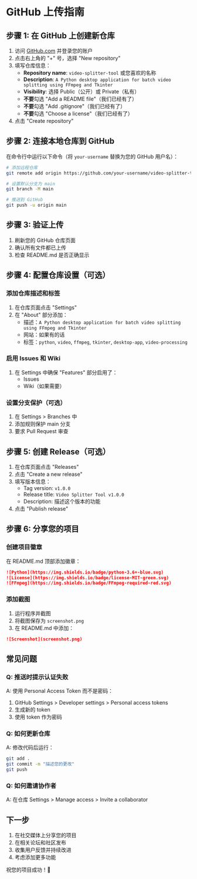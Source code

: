 # GitHub 上传指南

## 步骤 1: 在 GitHub 上创建新仓库

1. 访问 [GitHub.com](https://github.com) 并登录您的账户
2. 点击右上角的 "+" 号，选择 "New repository"
3. 填写仓库信息：
   - **Repository name**: `video-splitter-tool` 或您喜欢的名称
   - **Description**: `A Python desktop application for batch video splitting using FFmpeg and Tkinter`
   - **Visibility**: 选择 Public（公开）或 Private（私有）
   - **不要**勾选 "Add a README file"（我们已经有了）
   - **不要**勾选 "Add .gitignore"（我们已经有了）
   - **不要**勾选 "Choose a license"（我们已经有了）
4. 点击 "Create repository"

## 步骤 2: 连接本地仓库到 GitHub

在命令行中运行以下命令（将 `your-username` 替换为您的 GitHub 用户名）：

```bash
# 添加远程仓库
git remote add origin https://github.com/your-username/video-splitter-tool.git

# 设置默认分支为 main
git branch -M main

# 推送到 GitHub
git push -u origin main
```

## 步骤 3: 验证上传

1. 刷新您的 GitHub 仓库页面
2. 确认所有文件都已上传
3. 检查 README.md 是否正确显示

## 步骤 4: 配置仓库设置（可选）

### 添加仓库描述和标签
1. 在仓库页面点击 "Settings"
2. 在 "About" 部分添加：
   - 描述：`A Python desktop application for batch video splitting using FFmpeg and Tkinter`
   - 网站：如果有的话
   - 标签：`python`, `video`, `ffmpeg`, `tkinter`, `desktop-app`, `video-processing`

### 启用 Issues 和 Wiki
1. 在 Settings 中确保 "Features" 部分启用了：
   - Issues
   - Wiki（如果需要）

### 设置分支保护（可选）
1. 在 Settings > Branches 中
2. 添加规则保护 main 分支
3. 要求 Pull Request 审查

## 步骤 5: 创建 Release（可选）

1. 在仓库页面点击 "Releases"
2. 点击 "Create a new release"
3. 填写版本信息：
   - Tag version: `v1.0.0`
   - Release title: `Video Splitter Tool v1.0.0`
   - Description: 描述这个版本的功能
4. 点击 "Publish release"

## 步骤 6: 分享您的项目

### 创建项目徽章
在 README.md 顶部添加徽章：

```markdown
![Python](https://img.shields.io/badge/python-3.6+-blue.svg)
![License](https://img.shields.io/badge/license-MIT-green.svg)
![FFmpeg](https://img.shields.io/badge/FFmpeg-required-red.svg)
```

### 添加截图
1. 运行程序并截图
2. 将截图保存为 `screenshot.png`
3. 在 README.md 中添加：
```markdown
![Screenshot](screenshot.png)
```

## 常见问题

### Q: 推送时提示认证失败
A: 使用 Personal Access Token 而不是密码：
1. GitHub Settings > Developer settings > Personal access tokens
2. 生成新的 token
3. 使用 token 作为密码

### Q: 如何更新仓库
A: 修改代码后运行：
```bash
git add .
git commit -m "描述您的更改"
git push
```

### Q: 如何邀请协作者
A: 在仓库 Settings > Manage access > Invite a collaborator

## 下一步

1. 在社交媒体上分享您的项目
2. 在相关论坛和社区发布
3. 收集用户反馈并持续改进
4. 考虑添加更多功能

祝您的项目成功！🎉

